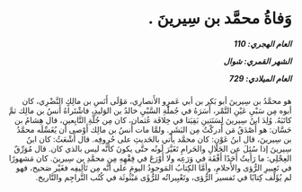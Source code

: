 <h1 dir="rtl">وَفاةُ محمَّد بن سِيرينَ .</h1>

<h5 dir="rtl">العام الهجري:  110

الشهر القمري: شوال

العام الميلادي: 729</h5>

<p dir="rtl">هو محمَّدُ بن سِيرينَ أبو بَكر بن أبي عَمرٍو الأَنصارِي، مَوْلَى أَنَسِ بن مالِكٍ النَّضْرِي، كان أبوه مِن سَبْيِ عَيْنِ التَّمْر، أَسَرَهُ في جُملَةِ السَّبْيِ خالدُ بن الوَليدِ، فاشْتَراهُ أَنسُ بن مالِك ثمَّ كاتَبَهُ. وُلِدَ ابنُ سِيرينَ لِسَنَتينِ بَقِيَتا في خِلافَة عُثمان، كان مِن جُلَّةِ التَّابِعين، قال هِشامُ بن حَسَّان: هو أَصْدَقُ مَن أَدركْتُ مِن البَشَرِ. ولمَّا مات أَنسُ بن مالِك أَوْصى أن يُغَسِّلَه محمَّدُ بن سِيرينَ، قال ابنُ عَوْنٍ: كان محمَّد يأتي بالحَديثِ على حُروفِه. قال أَشْعَثُ: كان ابنُ سِيرينَ إذا سُئِلَ عن الحَلالِ والحَرامِ تَغَيَّرَ لَونُه حتَّى يكونَ كأنَّه ليس بالذي كان. قال مُوَرِّقٌ العِجْلِي: ما رَأيتُ أَحَدًا أَفْقَهَ في وَرَعِه ولا أَوْرَعَ في  فِقْهِهِ مِن محمَّدِ بن سِيرينَ. كان مَشهورًا في تَعبيرِ الرُّؤى والأَحلامِ، وأمَّا الكِتابُ المَوجودُ اليومَ على أنَّه مِن تَألِيفِه فغَيْر صَحيح، فهو لم يُؤَلِّف كِتابًا في تَفسير الرُّؤى، وتَعْبِيراتُه للرُّؤَى مَبْثُوثَة في كُتُب التَّراجِم والتَّاريخ.</p></br>
